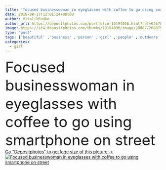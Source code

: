```yaml
---
title: 'focused businesswoman in eyeglasses with coffee to go using smartphone on street'
date: 2018-08-17T13:01:24+00:00
author: VitalikRadko
author_url: https://depositphotos.com/portfolio-13194036.html?ref=64678756
image: https://st4.depositphotos.com/thumbs/13194036/image/20887/208875708/api_thumb_450.jpg?forcejpeg=true
type: "post"
tags: ['beautiful' ,'business' ,'person' ,'girl' ,'people' ,'outdoors' ,'technology' ,'drink' ,'style' ,'city' ,'corporate' ,'urban' ,'stylish' ,'beverage' ,'electronic' ,'mobility' ,'wireless' ,'working' ,'manager' ,'network' ,'work' ,'aroma' ,'profession' ,'alone' ,'attractive' ,'eyeglasses' ,'executive' ,'gadget' ,'focused' ,'appliance' ,'businesswoman' ,'daytime' ,'use' ,'smartphone' ,'professional occupation' ,'young adult' ,'formal wear' ,'caucasian woman' ,'Disposable Cup' ,'coffee to go' ,'digital device' ]
categories: 
  - girl
---
```

<div aling="center">
            <font size="60"> Focused businesswoman in eyeglasses with coffee to go using smartphone on street</font>   
</div>
<div>
    <a href='https://depositphotos.com/208875708/stock-photo-focused-businesswoman-eyeglasses-coffee-using.html?ref=64678756' target=_blank > Go "Depositphotos" to get lage size of this picture ->
        <img href='https://depositphotos.com/208875708/stock-photo-focused-businesswoman-eyeglasses-coffee-using.html?ref=64678756' src='https://st4.depositphotos.com/13194036/20887/i/950/depositphotos_208875708-stock-photo-focused-businesswoman-eyeglasses-coffee-using.jpg?forcejpeg=true' alt='Focused businesswoman in eyeglasses with coffee to go using smartphone on street' >
    </a>
</div>
